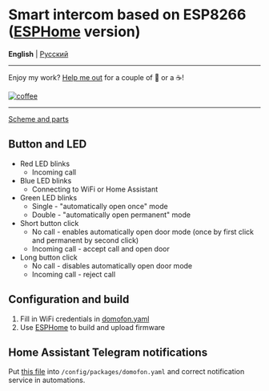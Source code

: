 # Smart intercom based on ESP8266 ([ESPHome](https://esphome.io/) version)
**English** | [Русский](https://github.com/Anonym-tsk/smart-domofon/blob/master/esphome/README.md)

---

Enjoy my work? [Help me out](http://yasobe.ru/na/esphome) for a couple of :beers: or a :coffee:!

[![coffee](https://www.buymeacoffee.com/assets/img/custom_images/black_img.png)](http://yasobe.ru/na/esphome)

---

[Scheme and parts](https://github.com/Anonym-tsk/smart-domofon/blob/master/README_EN.md)

## Button and LED
* Red LED blinks
    * Incoming call
* Blue LED blinks
    * Connecting to WiFi or Home Assistant
* Green LED blinks
    * Single - "automatically open once" mode
    * Double - "automatically open permanent" mode
* Short button click
    * No call - enables automatically open door mode (once by first click and permanent by second click)
    * Incoming call - accept call and open door
* Long button click
    * No call - disables automatically open door mode
    * Incoming call - reject call

## Configuration and build
1. Fill in WiFi credentials in [domofon.yaml](https://github.com/Anonym-tsk/smart-domofon/blob/master/esphome/domofon.yaml#L18)
2. Use [ESPHome](https://esphome.io) to build and upload firmware

## Home Assistant Telegram notifications

Put [this file](https://github.com/Anonym-tsk/smart-domofon/blob/master/esphome/homeassistant/domofon.yaml) into `/config/packages/domofon.yaml` and correct notification service in automations.
